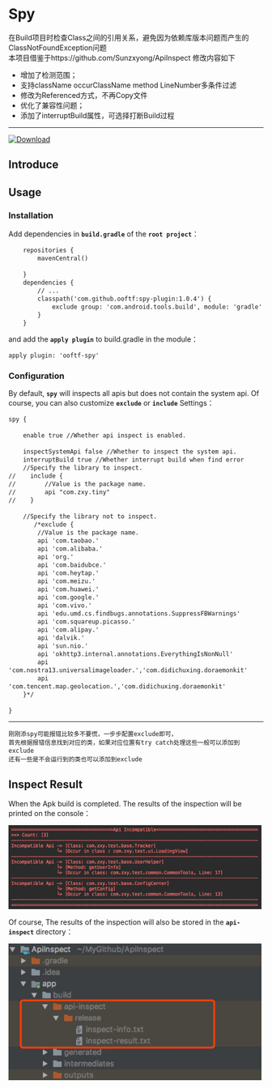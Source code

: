 # **Spy**

在Build项目时检查Class之间的引用关系，避免因为依赖库版本问题而产生的ClassNotFoundException问题  
本项目借鉴于https://github.com/Sunzxyong/ApiInspect 修改内容如下
* 增加了检测范围；
* 支持className occurClassName method LineNumber多条件过滤
* 修改为Referenced方式，不再Copy文件
* 优化了兼容性问题；
* 添加了interruptBuild属性，可选择打断Build过程

-------------------------------------------------------------------------------

[ ![Download](https://api.bintray.com/packages/ooftf/maven/spy-plugin/images/download.svg) ](https://bintray.com/ooftf/maven/spy-plugin/_latestVersion)
## **Introduce**


## **Usage**
### **Installation**
Add dependencies in **`build.gradle`** of the **`root project`**：

```
    repositories {
        mavenCentral()
   
    }
    dependencies {
        // ...
        classpath('com.github.ooftf:spy-plugin:1.0.4') {
            exclude group: 'com.android.tools.build', module: 'gradle'
        }
    }
```

and add the **`apply plugin`** to build.gradle in the module：

```
apply plugin: 'ooftf-spy'
```

### **Configuration**
By default, **`spy`** will inspects all apis but does not contain the system api. Of course, you can also customize **`exclude`** or **`include`** Settings：

```
spy {

    enable true //Whether api inspect is enabled.

    inspectSystemApi false //Whether to inspect the system api.
    interruptBuild true //Whether interrupt build when find error
    //Specify the library to inspect.
//    include {
//        //Value is the package name.
//        api "com.zxy.tiny"
//    }

    //Specify the library not to inspect.
       /*exclude {
        //Value is the package name.
        api 'com.taobao.'
        api 'com.alibaba.'
        api 'org.'
        api 'com.baidubce.'
        api 'com.heytap.'
        api 'com.meizu.'
        api 'com.huawei.'
        api 'com.google.'
        api 'com.vivo.'
        api 'edu.umd.cs.findbugs.annotations.SuppressFBWarnings'
        api 'com.squareup.picasso.'
        api 'com.alipay.'
        api 'dalvik.'
        api 'sun.nio.'
        api 'okhttp3.internal.annotations.EverythingIsNonNull'
        api 'com.nostra13.universalimageloader.','com.didichuxing.doraemonkit'
        api 'com.tencent.map.geolocation.','com.didichuxing.doraemonkit'
    }*/

}
```
-------

    刚刚添spy可能报错比较多不要慌，一步步配置exclude即可，  
    首先根据报错信息找到对应的类，如果对应位置有try catch处理这些一般可以添加到exclude
    还有一些是不会运行到的类也可以添加到exclude
## **Inspect Result**
When the Apk build is completed. The results of the inspection will be printed on the console：

<img src="https://raw.githubusercontent.com/Sunzxyong/ImageRepository/master/apiinspect.png" width="500"/>

Of course, The results of the inspection will also be stored in the **`api-inspect`** directory：

<img src="https://raw.githubusercontent.com/Sunzxyong/ImageRepository/master/apiinspect_result.jpg" width="500"/>


